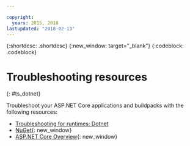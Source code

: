 ```yaml
---

copyright:
  years: 2015, 2018
lastupdated: "2018-02-13"
---
```


{:shortdesc: .shortdesc}
{:new_window: target="_blank"}
{:codeblock: .codeblock}

# Troubleshooting resources
{: #ts_dotnet}

Troubleshoot your ASP.NET Core applications and buildpacks with the following resources:

* [Troubleshooting for runtimes: Dotnet](../../troubleshoot/ts_runtimes.html#ts_dotnet)
* [NuGet](https://docs.nuget.org/Consume/Overview){: new_window}
* [ASP.NET Core Overview](http://docs.asp.net/en/latest/conceptual-overview/aspnet.html){: new_window}
